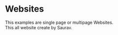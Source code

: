 # Websites
This examples are single page or multipage Websites.
<br>
This all website create by Saurav.